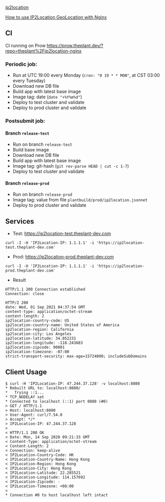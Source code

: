 [ip2location](https://lite.ip2location.com/)

[How to use IP2Location GeoLocation with Nginx](https://blog.ip2location.com/knowledge-base/how-to-use-ip2location-geolocation-with-nginx/)

## CI

CI running on Prow https://prow.theplant.dev/?repo=theplant%2Fip2location-nginx

### Periodic job:

- Run at UTC 19:00 every Monday (`cron: "0 19 * * MON"`, at CST 03:00 every Tuesday)
- Download new DB file
- Build app with latest base image
- Image tag: date (`date "+%Y%m%d"`)
- Deploy to test cluster and validate
- Deploy to prod cluster and validate

### Postsubmit job:

#### Branch `release-test`

- Run on branch `release-test`
- Build base image
- Download new DB file
- Build app with latest base image
- Image tag: git-hash (`git rev-parse HEAD | cut -c 1-7`)
- Deploy to test cluster and validate

#### Branch `release-prod`

- Run on branch `release-prod`
- Image tag: value from file `plantbuild/prod/ip2location.jsonnet`
- Deploy to prod cluster and validate

## Services

- Test: https://ip2location-test.theplant-dev.com

```
curl -I -H 'IP2Location-IP: 1.1.1.1' -i 'https://ip2location-test.theplant-dev.com'
```

- Prod: https://ip2location-prod.theplant-dev.com

```
curl -I -H 'IP2Location-IP: 1.1.1.1' -i 'https://ip2location-prod.theplant-dev.com'
```

- Result

```
HTTP/1.1 200 Connection established
Connection: close

HTTP/2 200
date: Wed, 01 Sep 2021 04:37:54 GMT
content-type: application/octet-stream
content-length: 2
ip2location-country-code: US
ip2location-country-name: United States of America
ip2location-region: California
ip2location-city: Los Angeles
ip2location-latitude: 34.052231
ip2location-longitude: -118.243683
ip2location-zipcode: 90001
ip2location-timezone: -07:00
strict-transport-security: max-age=15724800; includeSubDomains
```

## Client Usage

```
$ curl -H 'IP2Location-IP: 47.244.37.128' -v localhost:8080
* Rebuilt URL to: localhost:8080/
*   Trying ::1...
* TCP_NODELAY set
* Connected to localhost (::1) port 8080 (#0)
> GET / HTTP/1.1
> Host: localhost:8080
> User-Agent: curl/7.54.0
> Accept: */*
> IP2Location-IP: 47.244.37.128
>
< HTTP/1.1 200 OK
< Date: Mon, 14 Sep 2020 09:21:33 GMT
< Content-Type: application/octet-stream
< Content-Length: 2
< Connection: keep-alive
< IP2Location-Country-Code: HK
< IP2Location-Country-Name: Hong Kong
< IP2Location-Region: Hong Kong
< IP2Location-City: Hong Kong
< IP2Location-Latitude: 22.285521
< IP2Location-Longitude: 114.157692
< IP2Location-Zipcode: -
< IP2Location-Timezone: +08:00
<
* Connection #0 to host localhost left intact
```
